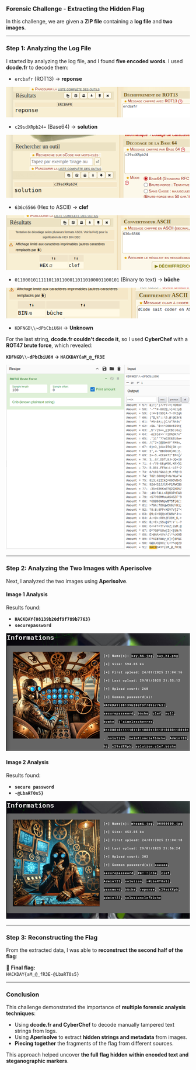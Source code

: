 ### **Forensic Challenge - Extracting the Hidden Flag**

In this challenge, we are given a **ZIP file** containing a **log file** and **two images**.

---

### **Step 1: Analyzing the Log File**

I started by analyzing the log file, and I found **five encoded words**. I used **dcode.fr** to decode them:

- `ercbafr` (ROT13) → **reponse**

![Screenshot](images/forensic_1.png)

- `c29sdXRpb24=` (Base64) → **solution**

![Screenshot](images/forensic_2.png)

- `636c6566` (Hex to ASCII) → **clef**

![Screenshot](images/forensic_3.png)

- `0110001011111011011000110110100001100101` (Binary to text) → **bûche**

![Screenshot](images/forensic_4.png)

- `KDFNGD\\~dPbCbiU6H` → **Unknown**

For the last string, **dcode.fr couldn't decode it**, so I used **CyberChef** with a **ROT47 brute force**, which revealed:

**`KDFNGD\\~dPbCbiU6H` → `HACKDAY{aM_@_fR3E`**

![Screenshot](images/forensic_5.png)


---

### **Step 2: Analyzing the Two Images with Aperisolve**

Next, I analyzed the two images using **Aperisolve**.

#### **Image 1 Analysis**

Results found:

- **`HACKDAY{08139b20df9f789b7763}`**
- **`securepassword`**

![Screenshot](images/forensic_6.png)

#### **Image 2 Analysis**

Results found:

- **`secure password`**
- **`-@LbaRT0s5}`**

![Screenshot](images/forensic_7.png)

---

### **Step 3: Reconstructing the Flag**

From the extracted data, I was able to **reconstruct the second half of the flag**:

🔹 **Final flag:**  
`HACKDAY{aM_@_fR3E-@LbaRT0s5}`

---

### **Conclusion**

This challenge demonstrated the importance of **multiple forensic analysis techniques**:

- Using **dcode.fr and CyberChef** to decode manually tampered text strings from logs.
- Using **Aperisolve** to extract **hidden strings and metadata** from images.
- **Piecing together** the fragments of the flag from different sources.

This approach helped uncover **the full flag hidden within encoded text and steganographic markers**.